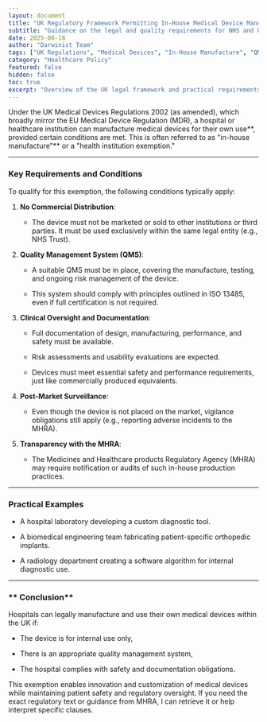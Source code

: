 ```yaml
---
layout: document
title: "UK Regulatory Framework Permitting In-House Medical Device Manufacture"
subtitle: "Guidance on the legal and quality requirements for NHS and UK health institutions manufacturing medical devices for internal use."
date: 2025-06-18
author: "Darwinist Team"
tags: ["UK Regulations", "Medical Devices", "In-House Manufacture", "QMS", "MHRA", "Healthcare Compliance"]
category: "Healthcare Policy"
featured: false
hidden: false
toc: true
excerpt: "Overview of the UK legal framework and practical requirements allowing hospitals and health institutions to manufacture medical devices for their own use under the health institution exemption."
---
```


Under the UK Medical Devices Regulations 2002 (as amended), which broadly mirror the EU Medical Device Regulation (MDR), a hospital or healthcare institution can manufacture medical devices for their own use**, provided certain conditions are met. This is often referred to as "in-house manufacture"** or a "health institution exemption."

---

### **Key Requirements and Conditions**

To qualify for this exemption, the following conditions typically apply:

1. **No Commercial Distribution**:

   * The device must not be marketed or sold to other institutions or third parties. It must be used exclusively within the same legal entity (e.g., NHS Trust).

2. **Quality Management System (QMS)**:

   * A suitable QMS must be in place, covering the manufacture, testing, and ongoing risk management of the device.

   * This system should comply with principles outlined in ISO 13485, even if full certification is not required.

3. **Clinical Oversight and Documentation**:

   * Full documentation of design, manufacturing, performance, and safety must be available.

   * Risk assessments and usability evaluations are expected.

   * Devices must meet essential safety and performance requirements, just like commercially produced equivalents.

4. **Post-Market Surveillance**:

   * Even though the device is not placed on the market, vigilance obligations still apply (e.g., reporting adverse incidents to the MHRA).

5. **Transparency with the MHRA**:

   * The Medicines and Healthcare products Regulatory Agency (MHRA) may require notification or audits of such in-house production practices.

---

### **Practical Examples**

* A hospital laboratory developing a custom diagnostic tool.

* A biomedical engineering team fabricating patient-specific orthopedic implants.

* A radiology department creating a software algorithm for internal diagnostic use.

---

### ** Conclusion**

Hospitals can legally manufacture and use their own medical devices within the UK if:

* The device is for internal use only,

* There is an appropriate quality management system,

* The hospital complies with safety and documentation obligations.

This exemption enables innovation and customization of medical devices while maintaining patient safety and regulatory oversight. If you need the exact regulatory text or guidance from MHRA, I can retrieve it or help interpret specific clauses.

